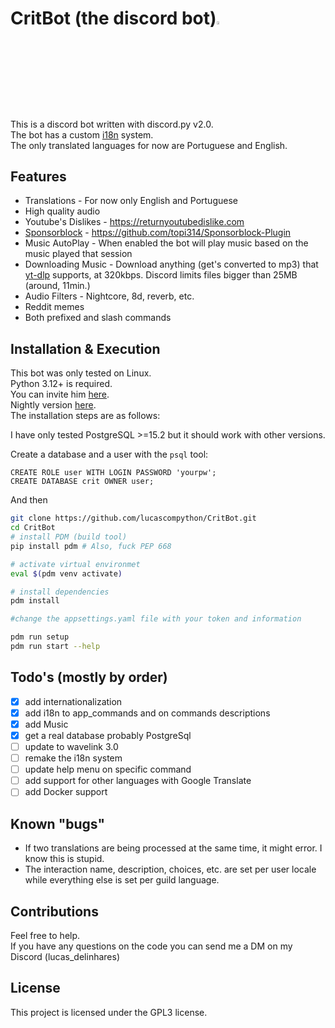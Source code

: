 # CritBot (the discord bot)<img src="https://cdn.discordapp.com/attachments/628637327878520872/1017256259138900030/unknown.png" width="3.5%" heigth="3.5%"/>

This is a discord bot written with discord.py v2.0.  
The bot has a custom [i18n](i18n/) system.  
The only translated languages for now are Portuguese and English.  

## Features

+ Translations - For now only English and Portuguese
+ High quality audio
+ Youtube's Dislikes - <https://returnyoutubedislike.com>
+ [Sponsorblock](https://sponsor.ajay.app/) - <https://github.com/topi314/Sponsorblock-Plugin>
+ Music AutoPlay - When enabled the bot will play music based on the music played that session
+ Downloading Music - Download anything (get's converted to mp3) that [yt-dlp](https://github.com/yt-dlp/yt-dlp/blob/master/supportedsites.md) supports, at 320kbps. Discord limits files bigger than 25MB (around, 11min.)
+ Audio Filters - Nightcore, 8d, reverb, etc.
+ Reddit memes
+ Both prefixed and slash commands

## Installation & Execution

This bot was only tested on Linux.  
Python 3.12+ is required.  
You can invite him [here](https://discord.com/api/oauth2/authorize?client_id=931322447117053972&permissions=8&scope=bot).  
Nightly version [here](https://discord.com/api/oauth2/authorize?client_id=888100964534456361&permissions=8&scope=bot).  
The installation steps are as follows:

I have only tested PostgreSQL >=15.2 but it should work with other versions.

Create a database and a user with the `psql` tool:

```pgsql
CREATE ROLE user WITH LOGIN PASSWORD 'yourpw';
CREATE DATABASE crit OWNER user;
```

And then

```bash
git clone https://github.com/lucascompython/CritBot.git
cd CritBot
# install PDM (build tool)
pip install pdm # Also, fuck PEP 668

# activate virtual environmet
eval $(pdm venv activate)

# install dependencies
pdm install

#change the appsettings.yaml file with your token and information

pdm run setup
pdm run start --help

```

## Todo's (mostly by order)

+ [X] add internationalization
+ [X] add i18n to app_commands and on commands descriptions
+ [X] add Music
+ [X] get a real database probably PostgreSql
+ [ ] update to wavelink 3.0
+ [ ] remake the i18n system
+ [ ] update help menu on specific command
+ [ ] add support for other languages with Google Translate
+ [ ] add Docker support

## Known "bugs"

+ If two translations are being processed at the same time, it might error. I know this is stupid.
+ The interaction name, description, choices, etc. are set per user locale while everything else is set per guild language.

## Contributions

Feel free to help.  
If you have any questions on the code you can send me a DM on my Discord (lucas_delinhares)  

## License

This project is licensed under the GPL3 license.
